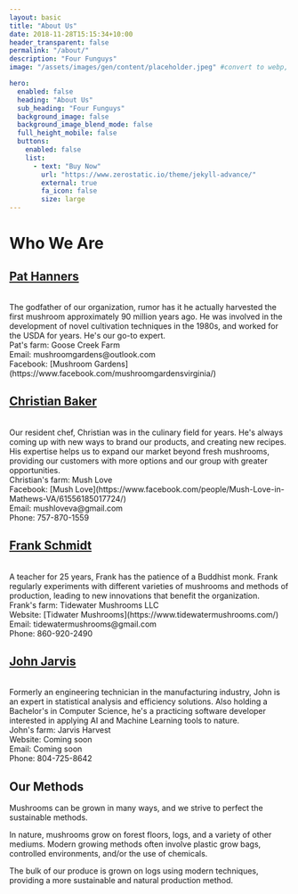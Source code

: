 ```yaml
---
layout: basic
title: "About Us"
date: 2018-11-28T15:15:34+10:00
header_transparent: false
permalink: "/about/"
description: "Four Funguys"
image: "/assets/images/gen/content/placeholder.jpeg" #convert to webp, replace w/ group photo

hero:
  enabled: false
  heading: "About Us"
  sub_heading: "Four Funguys"
  background_image: false
  background_image_blend_mode: false
  full_height_mobile: false
  buttons:
    enabled: false
    list:
      - text: "Buy Now"
        url: "https://www.zerostatic.io/theme/jekyll-advance/"
        external: true
        fa_icon: false
        size: large
---
```


# Who We Are

## <u> Pat Hanners </u>
<br>
The godfather of our organization, rumor has it he actually harvested the first mushroom approximately 90 million years ago. He was involved in the development of novel cultivation techniques in the 1980s, and worked for the USDA for years. He's our go-to expert.<br>
Pat's farm: Goose Creek Farm<br>
Email: mushroomgardens@outlook.com<br>
Facebook: [Mushroom Gardens](https://www.facebook.com/mushroomgardensvirginia/)

## <u> Christian Baker </u>
<br>
Our resident chef, Christian was in the culinary field for years. He's always coming up with new ways to brand our products, and creating new recipes. His expertise helps us to expand our market beyond fresh mushrooms, providing our customers with more options and our group with greater opportunities.<br>
Christian's farm: Mush Love<br>
Facebook: [Mush Love](https://www.facebook.com/people/Mush-Love-in-Mathews-VA/61556185017724/)<br>
Email: mushloveva@gmail.com<br>
Phone: 757-870-1559<br>

## <u> Frank Schmidt </u>
<br>
A teacher for 25 years, Frank has the patience of a Buddhist monk. Frank regularly experiments with different varieties of mushrooms and methods of production, leading to new innovations that benefit the organization.<br>
Frank's farm: Tidewater Mushrooms LLC <br>
Website: [Tidwater Mushrooms](https://www.tidewatermushrooms.com/)<br>
Email: tidewatermushrooms@gmail.com<br>
Phone: 860-920-2490<br> 
<!-- update phone numbers as links to click and call -->

## <u> John Jarvis </u>
<br>
Formerly an engineering technician in the manufacturing industry, John is an expert in statistical analysis and efficiency solutions. Also holding a Bachelor's in Computer Science, he's a practicing software developer interested in applying AI and Machine Learning tools to nature.<br>
John's farm: Jarvis Harvest<br>
Website: Coming soon<br>
Email: Coming soon<br>
Phone: 804-725-8642

## Our Methods

Mushrooms can be grown in many ways, and we strive to perfect the sustainable methods.

In nature, mushrooms grow on forest floors, logs, and a variety of other mediums. Modern growing methods 
often involve plastic grow bags, controlled environments, and/or the use of chemicals.

The bulk of our produce is grown on logs using modern techniques, providing a more sustainable and 
natural production method.<br>

<!-- [Fruiting Logs - Christian Baker](/assets/images/gen/projects/cbccFirePit.png) -->

<!-- {% include framework/shortcodes/figure.html src="/assets/images/gen/content/placeholder1.jpeg" title="Christian Baker" caption="Fruiting Logs" alt="Photo of inoculated logs fruiting oyster mushrooms"%}  -->
<!-- link="https://figma.com" target="_blank"-->

<!-- ## Front-end Development

The What addresses the things people can do with a product—its functionality. Finally, the How relates to the design of functionality in an accessible and aesthetically pleasant way. UX designers start with the Why before determining the What and then, finally, the How in order to create products that users can form meaningful experiences with. In software designs, you will need to ensure the product’s “substance” comes through an existing device and offers a seamless, fluid experience.

> As a UX designer, you should consider the Why, What and How of product use.

Web designers are expected to have an awareness of usability and if their role involves creating markup then they are also expected to be up to date with web accessibility guidelines.

## Design Systems

A Design System is a set of interconnected patterns and shared practices coherently organized to aid in digital product design and development of products such as apps or websites.

{% include framework/shortcodes/youtube.html id='2M6dJ2Uynhg' %}

## Process

There are two primary jobs involved in creating a website: the web designer and web developer, who often work closely together on a website. The web designers are responsible for the visual aspect, which includes the layout, coloring and typography of a web page.

- User experience research
- Visual design and illustration
- Programming and coding

![Design In Figma](/assets/images/gen/content/content-2.webp)

Web designers will also have a working knowledge of markup languages such as HTML and CSS, although the extent of their knowledge will differ from one web designer to another. -->
